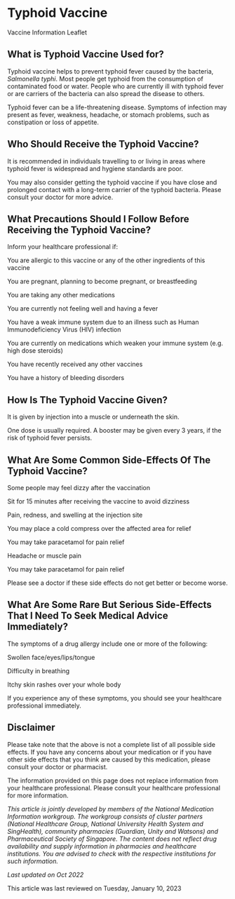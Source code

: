 # Typhoid Vaccine

Vaccine Information Leaflet

What is Typhoid Vaccine Used for?
---------------------------------

Typhoid vaccine helps to prevent typhoid fever caused by the bacteria, *Salmonella typhi*. Most people get typhoid from the consumption of contaminated food or water. People who are currently ill with typhoid fever or are carriers of the bacteria can also spread the disease to others.

Typhoid fever can be a life-threatening disease. Symptoms of infection may present as fever, weakness, headache, or stomach problems, such as constipation or loss of appetite.

Who Should Receive the Typhoid Vaccine?
---------------------------------------

It is recommended in individuals travelling to or living in areas where typhoid fever is widespread and hygiene standards are poor.

You may also consider getting the typhoid vaccine if you have close and prolonged contact with a long-term carrier of the typhoid bacteria. Please consult your doctor for more advice.

What Precautions Should I Follow Before Receiving the Typhoid Vaccine?
----------------------------------------------------------------------

Inform your healthcare professional if:

You are allergic to this vaccine or any of the other ingredients of this vaccine

You are pregnant, planning to become pregnant, or breastfeeding

You are taking any other medications

You are currently not feeling well and having a fever

You have a weak immune system due to an illness such as Human Immunodeficiency Virus (HIV) infection

You are currently on medications which weaken your immune system (e.g. high dose steroids)

You have recently received any other vaccines

You have a history of bleeding disorders

How Is The Typhoid Vaccine Given?
---------------------------------

It is given by injection into a muscle or underneath the skin.

One dose is usually required. A booster may be given every 3 years, if the risk of typhoid fever persists.

What Are Some Common Side-Effects Of The Typhoid Vaccine?
---------------------------------------------------------

Some people may feel dizzy after the vaccination

Sit for 15 minutes after receiving the vaccine to avoid dizziness

Pain, redness, and swelling at the injection site

You may place a cold compress over the affected area for relief

You may take paracetamol for pain relief

Headache or muscle pain

You may take paracetamol for pain relief

Please see a doctor if these side effects do not get better or become worse.

What Are Some Rare But Serious Side-Effects That I Need To Seek Medical Advice Immediately?
-------------------------------------------------------------------------------------------

The symptoms of a drug allergy include one or more of the following:

Swollen face/eyes/lips/tongue

Difficulty in breathing

Itchy skin rashes over your whole body

If you experience any of these symptoms, you should see your healthcare professional immediately.

Disclaimer
----------

  

Please take note that the above is not a complete list of all possible side effects. If you have any concerns about your medication or if you have other side effects that you think are caused by this medication, please consult your doctor or pharmacist.

The information provided on this page does not replace information from your healthcare professional. Please consult your healthcare professional for more information.

*This article is jointly developed by members of the National Medication Information workgroup. The workgroup consists of cluster partners (National Healthcare Group, National University Health System and SingHealth), community pharmacies (Guardian, Unity and Watsons) and Pharmaceutical Society of Singapore. The content does not reflect drug availability and supply information in pharmacies and healthcare institutions. You are advised to check with the respective institutions for such information.*

*Last updated on Oct 2022*

This article was last reviewed on
Tuesday, January 10, 2023